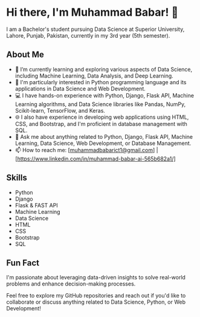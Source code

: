 # Hi there, I'm Muhammad Babar! 👋

I am a Bachelor's student pursuing Data Science at Superior University, Lahore, Punjab, Pakistan, currently in my 3rd year (5th semester).

## About Me
- 🌱 I’m currently learning and exploring various aspects of Data Science, including Machine Learning, Data Analysis, and Deep Learning.
- 🔭 I'm particularly interested in Python programming language and its applications in Data Science and Web Development.
- 💻 I have hands-on experience with Python, Django, Flask API, Machine Learning algorithms, and Data Science libraries like Pandas, NumPy, Scikit-learn, TensorFlow, and Keras.
- 🌐 I also have experience in developing web applications using HTML, CSS, and Bootstrap, and I'm proficient in database management with SQL.
- 💬 Ask me about anything related to Python, Django, Flask API, Machine Learning, Data Science, Web Development, or Database Management.
- 📫 How to reach me: [muhammadbabarict1@gmail.com] | [https://www.linkedin.com/in/muhammad-babar-ai-565b682a1/]

## Skills
- Python
- Django
- Flask & FAST API
- Machine Learning
- Data Science
- HTML
- CSS
- Bootstrap
- SQL

## Fun Fact
I'm passionate about leveraging data-driven insights to solve real-world problems and enhance decision-making processes.

Feel free to explore my GitHub repositories and reach out if you'd like to collaborate or discuss anything related to Data Science, Python, or Web Development!
